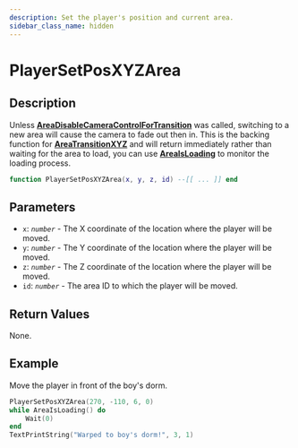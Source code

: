 ```yaml
---
description: Set the player's position and current area.
sidebar_class_name: hidden
---
```


# PlayerSetPosXYZArea

## Description

Unless [**AreaDisableCameraControlForTransition**](https://bully-scripting.vercel.app/docs/game-reference/global-functions/AreaDisableCameraControlForTransition) was called, switching to a new area will cause the camera to fade out then in.
This is the backing function for [**AreaTransitionXYZ**](https://bully-scripting.vercel.app/docs/game-reference/global-functions/AreaTransitionXYZ) and will return immediately rather than waiting for the area to load, you can use [**AreaIsLoading**](https://bully-scripting.vercel.app/docs/game-reference/global-functions/AreaIsLoading) to monitor the loading process.

```lua
function PlayerSetPosXYZArea(x, y, z, id) --[[ ... ]] end
```

## Parameters

- `x`: _`number`_ - The X coordinate of the location where the player will be moved.
- `y`: _`number`_ - The Y coordinate of the location where the player will be moved.
- `z`: _`number`_ - The Z coordinate of the location where the player will be moved.
- `id`: _`number`_ - The area ID to which the player will be moved.

## Return Values

None.

## Example

Move the player in front of the boy's dorm.

```lua
PlayerSetPosXYZArea(270, -110, 6, 0)
while AreaIsLoading() do
	Wait(0)
end
TextPrintString("Warped to boy's dorm!", 3, 1)
```

